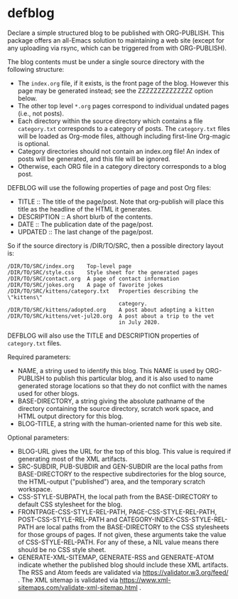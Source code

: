 # defblog

Declare a simple structured blog to be published with ORG-PUBLISH.
This package offers an all-Emacs solution to maintaining a web site
(except for any uploading via rsync, which can be triggered from with
ORG-PUBLISH).

The blog contents must be under a single source directory with
the following structure:
- The `index.org` file, if it exists, is the front page of the blog.
However this page may be generated instead; see the ZZZZZZZZZZZZZZ
option below.
- The other top level `*.org` pages correspond to individual undated 
pages (i.e., not posts).
- Each directory within the source directory which contains a file
`category.txt` corresponds to a category of posts.  The `category.txt`
files will be loaded as Org-mode files, although including first-line
Org-magic is optional.
- Category directories should not contain an index.org file!  An index
of posts will be generated, and this file will be ignored.
- Otherwise, each ORG file in a category directory corresponds to 
a blog post.

DEFBLOG will use the following properties of page and post Org
files:
- TITLE :: The title of the page/post.  Note that org-publish will
place this title as the headline of the HTML it generates.
- DESCRIPTION :: A short blurb of the contents.
- DATE :: The publication date of the page/post.
- UPDATED :: The last change of the page/post.

So if the source directory is /DIR/TO/SRC, then a possible
directory layout is:

    /DIR/TO/SRC/index.org    Top-level page
    /DIR/TO/SRC/style.css    Style sheet for the generated pages
    /DIR/TO/SRC/contact.org  A page of contact information
    /DIR/TO/SRC/jokes.org    A page of favorite jokes
    /DIR/TO/SRC/kittens/category.txt   Properties describing the \"kittens\" 
                                       category.
    /DIR/TO/SRC/kittens/adopted.org    A post about adopting a kitten
    /DIR/TO/SRC/kittens/vet-jul20.org  A post about a trip to the vet 
                                       in July 2020.

DEFBLOG will also use the TITLE and DESCRIPTION properties of
`category.txt` files.

Required parameters:
- NAME, a string used to identify this blog.  This NAME is used by 
ORG-PUBLISH to publish this particular blog, and it is also used to
name generated storage locations so that they do not conflict with
the names used for other blogs.
- BASE-DIRECTORY, a string giving the absolute pathname of the 
directory containing the source directory, scratch work space,
and HTML output directory for this blog.
- BLOG-TITLE, a string with the human-oriented name for this web 
site.

Optional parameters:
- BLOG-URL gives the URL for the top of this blog.  This value is
required if generating most of the XML artifacts.
- SRC-SUBDIR, PUB-SUBDIR and GEN-SUBDIR are the local paths from
BASE-DIRECTORY to the respective subdirectories for the blog
source, the HTML-output (\"published\") area, and the temporary
scratch workspace.
- CSS-STYLE-SUBPATH, the local path from the BASE-DIRECTORY to 
default CSS stylesheet for the blog.
- FRONTPAGE-CSS-STYLE-REL-PATH, PAGE-CSS-STYLE-REL-PATH,
POST-CSS-STYLE-REL-PATH and CATEGORY-INDEX-CSS-STYLE-REL-PATH are
local paths from the BASE-DIRECTORY to the CSS stylesheets for
those groups of pages.  If not given, these arguments take the
value of CSS-STYLE-REL-PATH.  For any of these, a NIL value means
there should be no CSS style sheet.
- GENERATE-XML-SITEMAP, GENERATE-RSS and GENERATE-ATOM indicate
whether the published blog should include these XML artifacts.
The RSS and Atom feeds are validated via
https://validator.w3.org/feed/ .  The XML sitemap is validated via
https://www.xml-sitemaps.com/validate-xml-sitemap.html .
